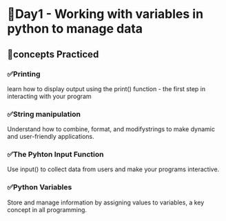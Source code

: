# 🐍Day1 - Working  with variables in python to manage data 

## 🧠concepts Practiced
### ✅Printing 
learn how to display output using the print() function - the first  step in interacting with your program 
### ✅String manipulation 
Understand how to combine, format, and modifystrings to make dynamic and user-friendly applications. 
### ✅The Pyhton Input Function 
Use input() to collect data from users and make your programs interactive.
### ✅Python Variables
Store and manage information by assigning values to variables, a key concept in all programming.